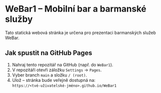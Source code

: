 
# WeBar1 – Mobilní bar a barmanské služby

Tato statická webová stránka je určena pro prezentaci barmanských služeb WeBar.

## Jak spustit na GitHub Pages

1. Nahraj tento repozitář na GitHub (např. do `WeBar1`).
2. V repozitáři otevři záložku `Settings` → `Pages`.
3. Vyber branch `main` a složku `/ (root)`.
4. Ulož – stránka bude veřejně dostupná na:  
   `https://<tvé-uživatelské-jméno>.github.io/WeBar1`
